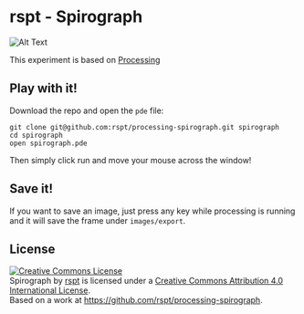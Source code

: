 # rspt - Spirograph

![Alt Text](./gif.gif)

This experiment is based on [Processing](https://processing.org)

## Play with it!

Download the repo and open the `pde` file:

```
git clone git@github.com:rspt/processing-spirograph.git spirograph
cd spirograph
open spirograph.pde
```

Then simply click run and move your mouse across the window!

## Save it!

If you want to save an image, just press any key while processing is running and it will save the frame under `images/export`.

## License

<a rel="license" href="http://creativecommons.org/licenses/by/4.0/"><img alt="Creative Commons License" style="border-width:0" src="https://i.creativecommons.org/l/by/4.0/88x31.png" /></a><br /><span xmlns:dct="http://purl.org/dc/terms/" property="dct:title">Spirograph</span> by <a xmlns:cc="http://creativecommons.org/ns#" href="https://rspt.io" property="cc:attributionName" rel="cc:attributionURL">rspt</a> is licensed under a <a rel="license" href="http://creativecommons.org/licenses/by/4.0/">Creative Commons Attribution 4.0 International License</a>.<br />Based on a work at <a xmlns:dct="http://purl.org/dc/terms/" href="https://github.com/rspt/processing-spirograph" rel="dct:source">https://github.com/rspt/processing-spirograph</a>.
